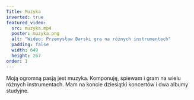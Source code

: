 ```yaml
---
Title: Muzyka
inverted: true
featured_video:
  src: muzyka.mp4
  poster: muzyka.png
  alt: "Wideo: Przemysław Barski gra na różnych instrumentach"
  padding: false
  width: 649
  height: 267
order: 1
---
```


Moją ogromną pasją jest muzyka. Komponuję, śpiewam i gram na wielu różnych instrumentach. Mam na koncie dziesiątki koncertów i dwa albumy studyjne.
